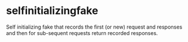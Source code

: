 # selfinitializingfake
Self initializing fake that records the first (or new) request and responses and then for sub-sequent requests return recorded responses.
